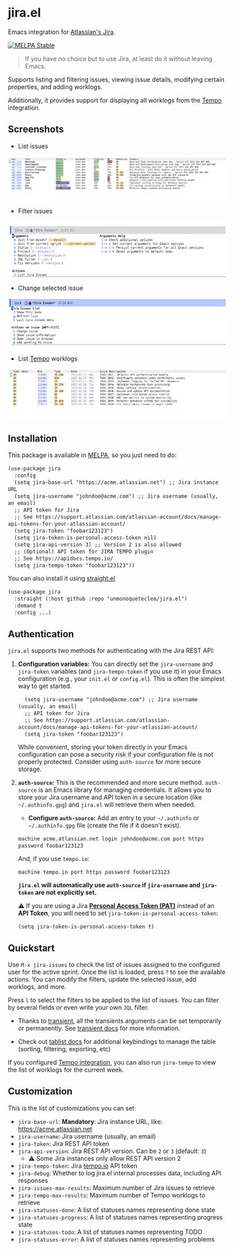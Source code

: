 # jira.el

Emacs integration for [Atlassian's Jira](https://www.atlassian.com/software/jira).

[![MELPA Stable](https://stable.melpa.org/packages/jira-badge.svg)](https://stable.melpa.org/#/jira)

> If you have no choice but to use Jira, at least do it without leaving Emacs.

Supports listing and filtering issues, viewing issue details,
modifying certain properties, and adding worklogs.

Additionally, it provides support for displaying all worklogs from the
[Tempo](https://www.tempo.io/products/jira-time-tracking) integration.

## Screenshots

- List issues

![List issues](doc/list-issues.png)

- Filter issues

![Filter issues](doc/list-issues-filter.png)

- Change selected issue

![Change issue](doc/change-issue.png)

- List [Tempo](https://www.tempo.io/) worklogs

![List Worklogs](doc/list-worklogs.png)

## Installation
This package is available in [MELPA](https://github.com/milkypostman/melpa),
so you just need to do:

```elisp
(use-package jira
  :config
  (setq jira-base-url "https://acme.atlassian.net") ;; Jira instance URL
  (setq jira-username "johndoe@acme.com") ;; Jira username (usually, an email)
  ;; API token for Jira
  ;; See https://support.atlassian.com/atlassian-account/docs/manage-api-tokens-for-your-atlassian-account/
  (setq jira-token "foobar123123")
  (setq jira-token-is-personal-access-token nil)
  (setq jira-api-version 3) ;; Version 2 is also allowed
  ;; (Optional) API token for JIRA TEMPO plugin
  ;; See https://apidocs.tempo.io/
  (setq jira-tempo-token "foobar123123"))
```

You can also install it using
[straight.el](https://github.com/radian-software/straight.el)

```elisp
(use-package jira
  :straight (:host github :repo "unmonoqueteclea/jira.el")
  :demand t
  :config ...)
```

## Authentication
`jira.el` supports two methods for authenticating with the Jira REST API:

1.  **Configuration variables:** You can directly set the
    `jira-username` and `jira-token` variables (and `jira-tempo-token`
    if you use it) in your Emacs configuration (e.g., your `init.el`
    or `config.el`).  This is often the simplest way to get started.

    ```elisp
      (setq jira-username "johndoe@acme.com") ;; Jira username (usually, an email)
	  ;; API token for Jira
	  ;; See https://support.atlassian.com/atlassian-account/docs/manage-api-tokens-for-your-atlassian-account/
	  (setq jira-token "foobar123123")
    ```

    While convenient, storing your token directly in your Emacs
    configuration can pose a security risk if your configuration file
    is not properly protected. Consider using `auth-source` for more
    secure storage.

2.  **`auth-source`:** This is the recommended and more secure
    method. `auth-source` is an Emacs library for managing
    credentials.  It allows you to store your Jira username and API
    token in a secure location (like `~/.authinfo.gpg`) and `jira.el`
    will retrieve them when needed.

    -  **Configure `auth-source`:** Add an entry to your
    `~/.authinfo` or `~/.authinfo.gpg` file (create the file if it
    doesn't exist).

	```
	machine acme.atlassian.net login johndoe@acme.com port https password foobar123123
	```

	And, if you use `tempo.io`:

	```
	machine tempo.io port https password foobar123123
	```

    **`jira.el` will automatically use `auth-source` if `jira-username` and `jira-token` are not explicitly set.**

	⚠️ If you are using a Jira [**Personal Access Token (PAT)**](https://confluence.atlassian.com/enterprise/using-personal-access-tokens-1026032365.html) instead
    of an **API Token**, you will need to set `jira-token-is-personal-access-token`:

	```elisp
	(setq jira-token-is-personal-access-token t)
	```

## Quickstart
Use `M-x jira-issues` to check the list of issues assigned to the
configured user for the active sprint. Once the list is loaded, press
`?` to see the available actions. You can modify the filters, update
the selected issue, add worklogs, and more.

Press `l` to select the filters to be applied to the list of
issues. You can filter by several fields or even write your own `JQL`
filter.

- Thanks to
[transient](https://magit.vc/manual/transient/Saving-Values.html#Saving-Values),
all the transients arguments can be set temporarily or
permanently. See [transient
docs](https://magit.vc/manual/transient/Saving-Values.html#Saving-Values)
for more information.

- Check out [tablist docs](https://github.com/politza/tablist) for additional
keybindings to manage the table (sorting, filtering, exporting, etc)

If you configured [Tempo integration](https://www.tempo.io/), you can
also run `jira-tempo` to view the list of worklogs for the current
week.

## Customization

This is the list of customizations you can set:

- `jira-base-url`: **Mandatory**: Jira instance URL, like: https://acme.atlassian.net
- `jira-username`: Jira username (usually, an email)
- `jira-token`: Jira REST API token
- `jira-api-version`: Jira REST API version. Can be `2` or `3` (default: `3`)
   - ⚠️ Some Jira instances only allow REST API version 2
- `jira-tempo-token`: Jira [tempo.io](https://www.tempo.io/) API token
- `jira-debug`: Whether to log jira.el internal processes data, including API responses
- `jira-issues-max-results`: Maximum number of Jira issues to retrieve
- `jira-tempo-max-results`: Maximum number of Tempo worklogs to retrieve
- `jira-statuses-done`: A list of statuses names representing done state
- `jira-statuses-progress`: A list of statuses names representing progress state
- `jira-statuses-todo`: A list of statuses names representing TODO
- `jira-statuses-error`: A list of statuses names representing problems
